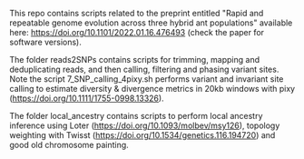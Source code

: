 This repo contains scripts related to the preprint entitled "Rapid and repeatable genome evolution across three hybrid ant populations" available here: https://doi.org/10.1101/2022.01.16.476493 (check the paper for software versions).

The folder reads2SNPs contains scripts for trimming, mapping and deduplicating reads, and then calling, filtering and phasing variant sites. Note the script 7_SNP_calling_4pixy.sh performs variant and invariant site calling to estimate diversity & divergence metrics in 20kb windows with pixy (https://doi.org/10.1111/1755-0998.13326).

The folder local_ancestry contains scripts to perform local ancestry inference using Loter (https://doi.org/10.1093/molbev/msy126), topology weighting with Twisst (https://doi.org/10.1534/genetics.116.194720) and good old chromosome painting.
